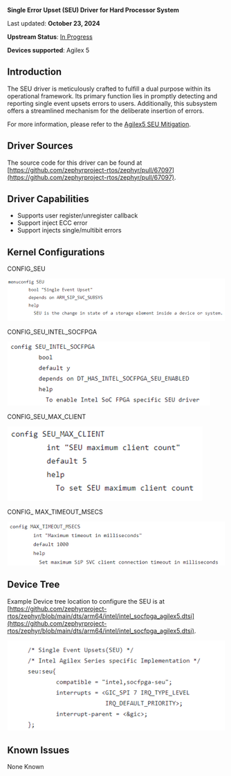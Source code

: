 **Single Error Upset (SEU) Driver for Hard Processor System**

Last updated: **October 23, 2024** 

**Upstream Status**: [In Progress](https://github.com/zephyrproject-rtos/zephyr/pull/67097)

**Devices supported**: Agilex 5

## **Introduction**

The SEU driver is meticulously crafted to fulfill a dual purpose within its operational framework. Its primary function lies in promptly detecting and reporting single event upsets errors to users. Additionally, this subsystem offers a streamlined mechanism for the deliberate insertion of errors.

For more information, please refer to the [Agilex5 SEU Mitigation](https://www.intel.com/content/www/us/en/docs/programmable/813649/24-1/seu-mitigation-overview-fm-sm.html).

## **Driver Sources**

The source code for this driver can be found at [https://github.com/zephyrproject-rtos/zephyr/pull/67097](https://github.com/zephyrproject-rtos/zephyr/pull/67097).

## **Driver Capabilities**

- Supports user register/unregister callback
- Support inject ECC error
- Support injects single/multibit errors

## **Kernel Configurations**

CONFIG_SEU

![](./images/seu_kconfig_seu.png)

CONFIG_SEU_INTEL_SOCFPGA

![](./images/seu_kconfig_socfpga.png)

CONFIG_SEU_MAX_CLIENT

![](./images/seu_kconfig_max_client.png)

CONFIG_ MAX_TIMEOUT_MSECS

![](./images/seu_kconfig_max_timeout.png)

## **Device Tree**

Example Device tree location to configure the SEU is at [https://github.com/zephyrproject-rtos/zephyr/blob/main/dts/arm64/intel/intel_socfpga_agilex5.dtsi](https://github.com/zephyrproject-rtos/zephyr/blob/main/dts/arm64/intel/intel_socfpga_agilex5.dtsi).

![](./images/seu_dtsi.png)

## **Known Issues**

None Known
